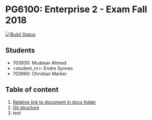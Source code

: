 # PG6100: Enterprise 2 - Exam Fall 2018

[![Build Status](https://travis-ci.com/mudasar187/Enterprise_Exam2018.svg?token=v251k9AGWGPGijfDozX8&branch=master)](https://travis-ci.com/mudasar187/Enterprise_Exam2018)

## Students
- 703830: Mudasar Ahmad
- <student_nr>: Endre Synnes
- 703960: Christian Marker

## Table of content
1. [Relative link to document in docs folder](docs/test.md)
2. [Git structure](docs/git.md)
3. test
